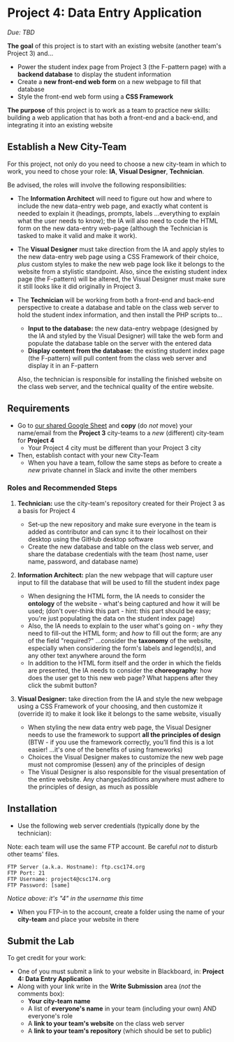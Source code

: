 # Project 4: Data Entry Application

*Due: TBD*

**The goal** of this project is to start with an existing website (another team's Project 3) and...

- Power the student index page from Project 3 (the F-pattern page) with a **backend database** to display the student information
- Create a **new front-end web form** on a new webpage to fill that database
- Style the front-end web form using a **CSS Framework**

**The purpose** of this project is to work as a team to practice new skills: building a web application that has both a front-end and a back-end, and integrating it into an existing website

## Establish a New City-Team

For this project, not only do you need to choose a new city-team in which to work, you need to chose your role: **IA**, **Visual Designer**, **Technician**.

Be advised, the roles will involve the following responsibilities:

- The **Information Architect** will need to figure out how and where to include the new data-entry web page, and exactly what content is needed to explain it (headings, prompts, labels ...everything to explain what the user needs to know); the IA will also need to code the HTML form on the new data-entry web-page (although the Technician is tasked to make it valid and make it work).

- The **Visual Designer** must take direction from the IA and apply styles to the new data-entry web page using a CSS Framework of their choice, *plus* custom styles to make the new web page look like it belongs to the website from a stylistic standpoint.  Also, since the existing student index page (the F-pattern) will be altered, the Visual Designer must make sure it still looks like it did originally in Project 3.

- The **Technician** will be working from both a front-end and back-end perspective to create a database and table on the class web server to hold the student index information, and then install the PHP scripts to...

  - **Input to the database:** the new data-entry webpage (designed by the IA and styled by the Visual Designer) will take the web form and populate the database table on the server with the entered data
  - **Display content from the database:** the existing student index page (the F-pattern) will pull content from the class web server and display it in an F-pattern

  Also, the technician is responsible for installing the finished website on the class web server, and the technical quality of the entire website.

## Requirements

- Go to [our shared Google Sheet](https://docs.google.com/spreadsheets/d/1z0z8gNCR0_-zW18ft0YDoiLPn6z4OTuAM5P8jVIa7cg/edit#gid=0)  and **copy** (do *not* move) your name/email from the **Project 3** city-teams to a *new* (different) city-team for **Project 4**
  - Your Project 4 city must be different than your Project 3 city
- Then, establish contact with your new City-Team
  - When you have a team, follow the same steps as before to create a *new* private channel in Slack and invite the other members

### Roles and Recommended Steps

1. **Technician:** use the city-team's repository created for their Project 3 as a basis for Project 4
   - Set-up the new repository and make sure everyone in the team is added as contributor and can sync it to their localhost on their desktop using the GitHub desktop software
   - Create the new database and table on the class web server, and share the database credentials with the team (host name, user name, password, and database name)

2. **Information Architect:** plan the new webpage that will capture user input to fill the database that will be used to fill the student index page 
   - When designing the HTML form, the IA needs to consider the **ontology** of the website - what's being captured and how it will be used; (don't over-think this part - hint: this part should be easy; you're just populating the data on the student index page)
   - Also, the IA needs to explain to the user what's going on - *why* they need to fill-out the HTML form; and *how* to fill out the form; are any of the field "required?" ...consider the **taxonomy** of the website, especially when considering the form's labels and legend(s), and any other text anywhere around the form
   - In addition to the HTML form itself and the order in which the fields are presented, the IA needs to consider the **choreography**: how does the user get to this new web page?  What happens after they click the submit button?  

3. **Visual Designer:** take direction from the IA and style the new webpage using a CSS Framework of your choosing, and then customize it (override it) to make it look like it belongs to the same website, visually
   - When styling the new data entry web page, the Visual Designer needs to use the framework to support **all the principles of design** (BTW - if you use the framework correctly, you'll find this is a lot easier!  ...it's one of the benefits of using frameworks)
   - Choices the Visual Designer makes to customize the new web page must not compromise (lessen) any of the principles of design
   - The Visual Designer is also responsible for the visual presentation of the entire website.  Any changes/additions anywhere must adhere to the principles of design, as much as possible

## Installation

- Use the following web server credentials (typically done by the technician):

Note: each team will use the same FTP account. Be careful *not* to disturb other teams' files.

```
FTP Server (a.k.a. Hostname): ftp.csc174.org
FTP Port: 21
FTP Username: project4@csc174.org
FTP Password: [same]
```

*Notice above: it's "4" in the username this time*

- When you FTP-in to the account, create a folder using the name of your **city-team** and place your website in there

## Submit the Lab

To get credit for your work:

- One of you must submit a link to your website in Blackboard, in: **Project 4: Data Entry Application**
- Along with your link write in the **Write Submission** area (*not* the comments box):
  - **Your city-team name**
  - A list of **everyone's name** in your team (including your own) AND everyone's role
  - A **link to your team's website** on the class web server
  - A **link to your team's repository** (which should be set to public)
